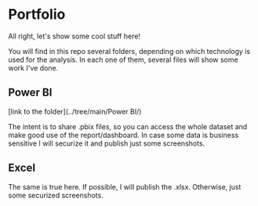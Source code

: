 # Portfolio

All right, let's show some cool stuff here!

You will find in this repo several folders, depending on which technology is used for the analysis. In each one of them, several files will show some work I've done.

## Power BI
[link to the folder](../tree/main/Power BI/)

The intent is to share .pbix files, so you can access the whole dataset and make good use of the report/dashboard. In case some data is business sensitive I will securize it and publish just some screenshots.

## Excel

The same is true here. If possible, I will publish the .xlsx. Otherwise, just some securized screenshots.
